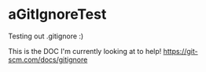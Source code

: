 # aGitIgnoreTest
Testing out .gitignore :)

This is the DOC I'm currently looking at to help!
https://git-scm.com/docs/gitignore

